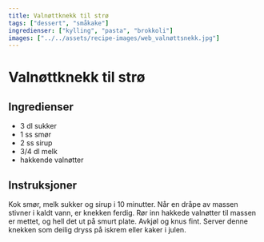 ```yaml
---
title: Valnøttknekk til strø
tags: ["dessert", "småkake"]
ingredienser: ["kylling", "pasta", "brokkoli"]
images: ["../../assets/recipe-images/web_valnøttsnekk.jpg"]
---
```


# Valnøttknekk til strø

## Ingredienser

- 3 dl sukker
- 1 ss smør
- 2 ss sirup
- 3/4 dl melk
- hakkende valnøtter

## Instruksjoner

Kok smør, melk sukker og sirup i 10 minutter. Når en dråpe av massen stivner i kaldt vann, er knekken ferdig. Rør inn hakkede valnøtter til massen er mettet, og hell det ut på smurt plate. Avkjøl og knus fint. Server denne knekken som deilig dryss på iskrem eller kaker i julen.
